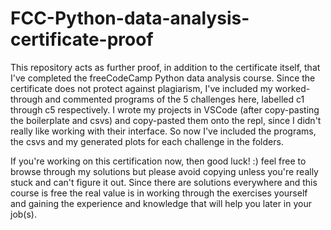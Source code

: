 # FCC-Python-data-analysis-certificate-proof

This repository acts as further proof, in addition to the certificate itself, that I've completed the freeCodeCamp Python data analysis course.
Since the certificate does not protect against plagiarism, I've included my worked-through and commented programs of the 5 challenges here, labelled c1 through c5 respectively.
I wrote my projects in VSCode (after copy-pasting the boilerplate and csvs) and copy-pasted them onto the repl, since I didn't really like working with their interface.
So now I've included the programs, the csvs and my generated plots for each challenge in the folders.

If you're working on this certification now, then good luck! :) feel free to browse through my solutions but please avoid copying unless you're really stuck and can't figure it out.
Since there are solutions everywhere and this course is free the real value is in working through the exercises yourself and gaining the experience and knowledge that will help you 
later in your job(s). 

